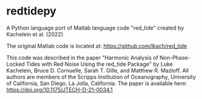 # redtidepy

A Python language port of Matlab language code "red_tide" created by Kachelein et al. (2022).

The original Matlab code is located at: https://github.com/lkach/red_tide

This code was described in the paper "Harmonic Analysis of Non-Phase-Locked Tides with Red Noise Using the red_tide Package" by Luke Kachelein, Bruce D. Cornuelle, Sarah T. Gille, and Matthew R. Mazloff. All authors are members of the Scripps Institution of Oceanography, University of California, San Diego, La Jolla, California. The paper is available here: https://doi.org/10.1175/JTECH-D-21-0034.1
